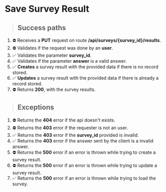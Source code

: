 # Save Survey Result

> ## Success paths

1. ⛔ Receives a **PUT** request on route **/api/surveys/{survey_id}/results**.
2. ⛔ Validates if the request was done by an **user**.
3. ✅ Validates the parameter **survey_id**.
4. ✅ Validates if the parameter **answer**  is a valid answer.
5. ✅ **Creates** a survey result with the provided data if there is no record stored.
6. ✅ **Updates** a survey result with the provided data if there is already a record stored.
7. ⛔ Returns **200**, with the survey results.

> ## Exceptions

1. ⛔ Returns the **404** error if the api doesn't exists.
2. ⛔ Returns the **403** error if the requester is not an user.
3. ✅ Returns the **403** error if the **survey_id** provided is invalid.
4. ✅ Returns the **403** error if the answer sent by the client is a invalid answer.
5. ⛔ Returns the **500** error if an error is thrown while trying to create a survey result.
6. ⛔ Returns the **500** error if an error is thrown while trying to update a survey result.
6. ✅ Returns the **500** error if an error is thrown while trying to load the survey.

